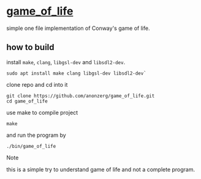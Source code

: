# [game_of_life](https://en.wikipedia.org/wiki/Conway%27s_Game_of_Life)

simple one file implementation of Conway's game of life.

## how to build
install `make`, `clang`, `libgsl-dev` and `libsdl2-dev`.
```
sudo apt install make clang libgsl-dev libsdl2-dev`
```
clone repo and cd into it
```
git clone https://github.com/anonzerg/game_of_life.git
cd game_of_life
```
use make to compile project
```
make
```
and run the program by
```
./bin/game_of_life
```

> [!NOTE]
> this is a simple try to understand game of life and not a complete program.

